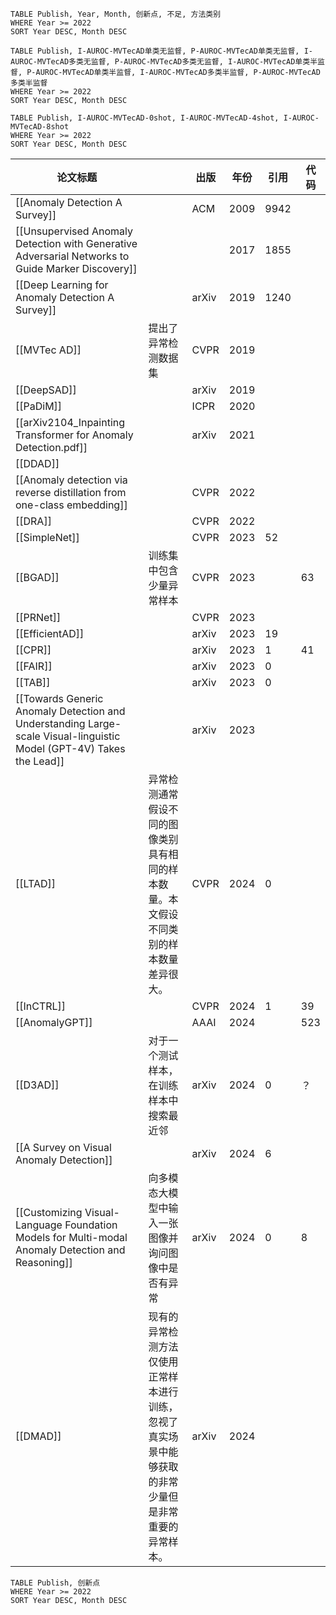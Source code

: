 
```dataview
TABLE Publish, Year, Month, 创新点, 不足, 方法类别
WHERE Year >= 2022
SORT Year DESC, Month DESC
```

```dataview
TABLE Publish, I-AUROC-MVTecAD单类无监督, P-AUROC-MVTecAD单类无监督, I-AUROC-MVTecAD多类无监督, P-AUROC-MVTecAD多类无监督, I-AUROC-MVTecAD单类半监督, P-AUROC-MVTecAD单类半监督, I-AUROC-MVTecAD多类半监督, P-AUROC-MVTecAD多类半监督
WHERE Year >= 2022
SORT Year DESC, Month DESC
```

```dataview
TABLE Publish, I-AUROC-MVTecAD-0shot, I-AUROC-MVTecAD-4shot, I-AUROC-MVTecAD-8shot
WHERE Year >= 2022
SORT Year DESC, Month DESC
```

| 论文标题                                                                                                                |                                                    | 出版    | 年份   | 引用   | 代码  |
| ------------------------------------------------------------------------------------------------------------------- | -------------------------------------------------- | ----- | ---- | ---- | --- |
| [[Anomaly Detection A Survey]]                                                                                      |                                                    | ACM   | 2009 | 9942 |     |
| [[Unsupervised Anomaly Detection with Generative Adversarial Networks to Guide Marker Discovery]]                   |                                                    |       | 2017 | 1855 |     |
| [[Deep Learning for Anomaly Detection A Survey]]                                                                    |                                                    | arXiv | 2019 | 1240 |     |
| [[MVTec AD]]                                                                                                        | 提出了异常检测数据集                                         | CVPR  | 2019 |      |     |
| [[DeepSAD]]                                                                                                         |                                                    | arXiv | 2019 |      |     |
| [[PaDiM]]                                                                                                           |                                                    | ICPR  | 2020 |      |     |
| [[arXiv2104_Inpainting Transformer for Anomaly Detection.pdf]]                                                      |                                                    | arXiv | 2021 |      |     |
| [[DDAD]]                                                                                                            |                                                    |       |      |      |     |
| [[Anomaly detection via reverse distillation from one-class embedding]]                                             |                                                    | CVPR  | 2022 |      |     |
| [[DRA]]                                                                                                             |                                                    | CVPR  | 2022 |      |     |
| [[SimpleNet]]                                                                                                       |                                                    | CVPR  | 2023 | 52   |     |
| [[BGAD]]                                                                                                            | 训练集中包含少量异常样本                                       | CVPR  | 2023 |      | 63  |
| [[PRNet]]                                                                                                           |                                                    | CVPR  | 2023 |      |     |
| [[EfficientAD]]                                                                                                     |                                                    | arXiv | 2023 | 19   |     |
| [[CPR]]                                                                                                             |                                                    | arXiv | 2023 | 1    | 41  |
| [[FAIR]]                                                                                                            |                                                    | arXiv | 2023 | 0    |     |
| [[TAB]]                                                                                                             |                                                    | arXiv | 2023 | 0    |     |
| [[Towards Generic Anomaly Detection and Understanding Large-scale Visual-linguistic Model (GPT-4V) Takes the Lead]] |                                                    | arXiv | 2023 |      |     |
| [[LTAD]]                                                                                                            | 异常检测通常假设不同的图像类别具有相同的样本数量。本文假设不同类别的样本数量差异很大。        | CVPR  | 2024 | 0    |     |
| [[InCTRL]]                                                                                                          |                                                    | CVPR  | 2024 | 1    | 39  |
| [[AnomalyGPT]]                                                                                                      |                                                    | AAAI  | 2024 |      | 523 |
| [[D3AD]]                                                                                                            | 对于一个测试样本，在训练样本中搜索最近邻                               | arXiv | 2024 | 0    | ？   |
| [[A Survey on Visual Anomaly Detection]]                                                                            |                                                    | arXiv | 2024 | 6    |     |
| [[Customizing Visual-Language Foundation Models for Multi-modal Anomaly Detection and Reasoning]]                   | 向多模态大模型中输入一张图像并询问图像中是否有异常                          | arXiv | 2024 | 0    | 8   |
| [[DMAD]]                                                                                                            | 现有的异常检测方法仅使用正常样本进行训练，忽视了真实场景中能够获取的非常少量但是非常重要的异常样本。 | arXiv | 2024 |      |     |
```dataview
TABLE Publish, 创新点
WHERE Year >= 2022
SORT Year DESC, Month DESC
```
